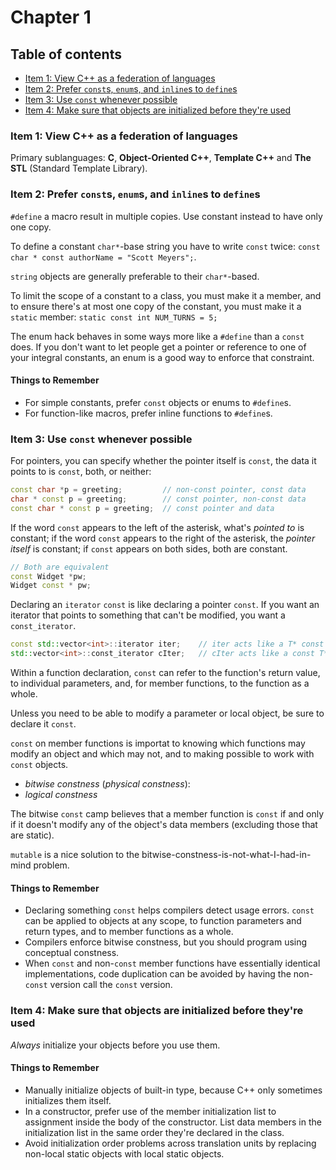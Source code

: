 # Chapter 1

## Table of contents
* [Item 1: View C++ as a federation of languages](#item-1-view-c-as-a-federation-of-languages)
* [Item 2: Prefer `const`s, `enum`s, and `inline`s to `define`s](#item-2-prefer-consts-enums-and-inlines-to-defines)
* [Item 3: Use `const` whenever possible](#item-3-use-const-whenever-possible)
* [Item 4: Make sure that objects are initialized before they're used](#item-4-make-sure-that-objects-are-initialized-before-theyre-used)

### Item 1: View C++ as a federation of languages

Primary sublanguages: **C**, **Object-Oriented C++**, **Template C++** and **The STL** (Standard Template Library).

### Item 2: Prefer `const`s, `enum`s, and `inline`s to `define`s

`#define` a macro result in multiple copies. Use constant instead to have only one copy.

To define a constant `char*`-base string you have to write `const` twice: `const char * const authorName = "Scott Meyers";`.

`string` objects are generally preferable to their `char*`-based.

To limit the scope of a constant to a class, you must make it a member, and to ensure there's at most one copy of the constant, you must make it a `static` member: `static const int NUM_TURNS = 5;`

The enum hack behaves in some ways more like a `#define` than a `const` does. If you don't want to let people get a pointer or reference to one of your integral constants, an enum is a good way to enforce that constraint.

#### Things to Remember
* For simple constants, prefer `const` objects or enums to `#define`s.
* For function-like macros, prefer inline functions to `#define`s.

### Item 3: Use `const` whenever possible

For pointers, you can specify whether the pointer itself is `const`, the data it points to is `const`, both, or neither:
```cpp
const char *p = greeting;         // non-const pointer, const data
char * const p = greeting;        // const pointer, non-const data
const char * const p = greeting;  // const pointer and data
```

If the word `const` appears to the left of the asterisk, what's *pointed to* is constant; if the word `const` appears to the right of the asterisk, the *pointer itself* is constant; if `const` appears on both sides, both are constant.

```cpp
// Both are equivalent
const Widget *pw;
Widget const * pw;
```

Declaring an `iterator` `const` is like declaring a pointer `const`.
If you want an iterator that points to something that can't be modified, you want a `const_iterator`.

```cpp
const std::vector<int>::iterator iter;    // iter acts like a T* const
std::vector<int>::const_iterator cIter;   // cIter acts like a const T*
```

Within a function declaration, `const` can refer to the function's return value, to individual parameters, and, for member functions, to the function as a whole.


Unless you need to be able to modify a parameter or local object, be sure to declare it `const`.

`const` on member functions is importat to knowing which functions may modify an object and which may not, and to making possible to work with `const` objects.
* *bitwise constness* (*physical constness*):
* *logical constness*


The bitwise `const` camp believes that a member function is `const` if and only if it doesn't modify any of the object's data members (excluding those that are static).

`mutable` is a nice solution to the bitwise-constness-is-not-what-I-had-in-mind problem.

#### Things to Remember
* Declaring something `const` helps compilers detect usage errors. `const` can be applied to objects at any scope, to function parameters and return types, and to member functions as a whole.
* Compilers enforce bitwise constness, but you should program using conceptual constness.
* When `const` and non-`const` member functions have essentially identical implementations, code duplication can be avoided by having the non-`const` version call the `const` version.

### Item 4: Make sure that objects are initialized before they're used

*Always* initialize your objects before you use
them.

#### Things to Remember
* Manually initialize objects of built-in type, because C++ only sometimes initializes them itself.
* In a constructor, prefer use of the member initialization list to assignment inside the body of the constructor. List data members in the initialization list in the same order they're declared in the class.
* Avoid initialization order problems across translation units by replacing non-local static objects with local
static objects.
